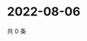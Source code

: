 # 2022-08-06

共 0 条

<!-- BEGIN WEIBO -->
<!-- 最后更新时间 Sat Aug 06 2022 00:24:40 GMT+0800 (China Standard Time) -->

<!-- END WEIBO -->
